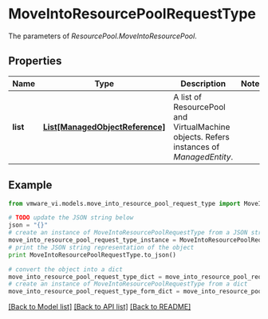 # MoveIntoResourcePoolRequestType

The parameters of *ResourcePool.MoveIntoResourcePool*. 

## Properties
Name | Type | Description | Notes
------------ | ------------- | ------------- | -------------
**list** | [**List[ManagedObjectReference]**](ManagedObjectReference.md) | A list of ResourcePool and VirtualMachine objects.  Refers instances of *ManagedEntity*.  | 

## Example

```python
from vmware_vi.models.move_into_resource_pool_request_type import MoveIntoResourcePoolRequestType

# TODO update the JSON string below
json = "{}"
# create an instance of MoveIntoResourcePoolRequestType from a JSON string
move_into_resource_pool_request_type_instance = MoveIntoResourcePoolRequestType.from_json(json)
# print the JSON string representation of the object
print MoveIntoResourcePoolRequestType.to_json()

# convert the object into a dict
move_into_resource_pool_request_type_dict = move_into_resource_pool_request_type_instance.to_dict()
# create an instance of MoveIntoResourcePoolRequestType from a dict
move_into_resource_pool_request_type_form_dict = move_into_resource_pool_request_type.from_dict(move_into_resource_pool_request_type_dict)
```
[[Back to Model list]](../README.md#documentation-for-models) [[Back to API list]](../README.md#documentation-for-api-endpoints) [[Back to README]](../README.md)


